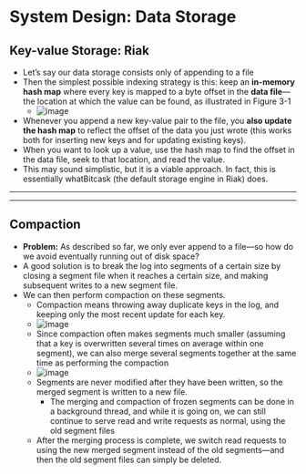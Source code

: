 # System Design: Data Storage

## Key-value Storage: Riak
- Let’s say our data storage consists only of appending to a file
- Then the simplest possible indexing strategy is this: keep an **in-memory hash map** where every key is mapped to a byte offset in the **data file**—the location at which the value can be found, as illustrated in Figure 3-1
  - ![image](https://user-images.githubusercontent.com/57194114/207240278-635a6ce8-f83e-4f0f-a502-fde4a84c3b0a.png)
- Whenever you append a new key-value pair to the file, you **also update the hash map** to reflect the offset of the data you just wrote (this works both for inserting new keys and for updating existing keys).
- When you want to look up a value, use the hash map to find the offset in the data file, seek to that location, and read the value.
- This may sound simplistic, but it is a viable approach. In fact, this is essentially whatBitcask (the default storage engine in Riak) does.
---
---
## Compaction
- **Problem:** As described so far, we only ever append to a file—so how do we avoid eventually running out of disk space?
- A good solution is to break the log into segments of a certain size by closing a segment file when it reaches a certain size, and making subsequent writes to a new segment file.
- We can then perform compaction on these segments.
  - Compaction means throwing away duplicate keys in the log, and keeping only the most recent update for each key.
  - ![image](https://user-images.githubusercontent.com/57194114/207241752-7bc169c3-4b48-4d2d-922e-9ffc9c1bee66.png)
  - Since compaction often makes segments much smaller (assuming that a key is overwritten several times on average within one segment), we can also merge several segments together at the same time as performing the compaction
  - ![image](https://user-images.githubusercontent.com/57194114/207242489-ed5ac8b3-c3c6-4f77-8713-1206e94cc7a5.png)
  - Segments are never modified after they have been written, so the merged segment is written to a new file.
    - The merging and compaction of frozen segments can be done in a background thread, and while it is going on, we can still continue to serve read and write requests as normal, using the old segment files
  - After the merging process is complete, we switch read requests to using the new merged segment instead of the old segments—and then the old segment files can simply be deleted. 
